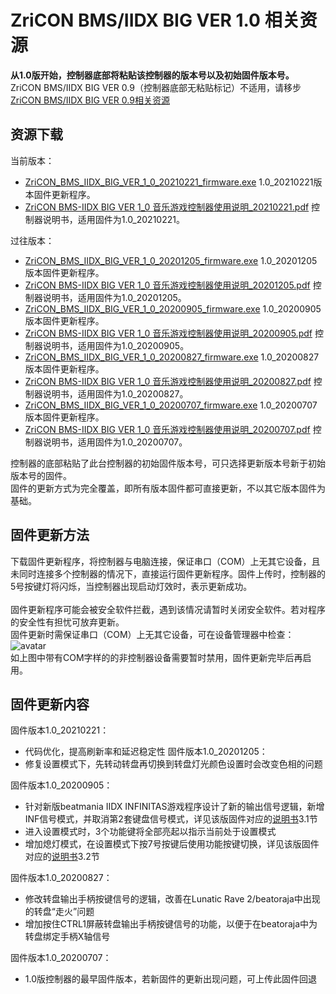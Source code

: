 # ZriCON BMS/IIDX BIG VER 1.0 相关资源
**从1.0版开始，控制器底部将粘贴该控制器的版本号以及初始固件版本号。**<br>ZriCON BMS/IIDX BIG VER 0.9（控制器底部无粘贴标记）不适用，请移步[ZriCON BMS/IIDX BIG VER 
0.9相关资源](https://github.com/nocirz/zricon-bms-iidx-big-0.9)<br>
## 资源下载
当前版本：
+ [ZriCON_BMS_IIDX_BIG_VER_1_0_20210221_firmware.exe](http://zris.work/zricon/ZriCON_BMS_IIDX_BIG_VER_1_0_20210221_firmware.exe) 1.0_20210221版本固件更新程序。
+ [ZriCON BMS-IIDX BIG VER 1_0 音乐游戏控制器使用说明_20210221.pdf](http://zris.work/zricon/ZriCON%20BMS-IIDX%20BIG%20VER%201_0%20%E9%9F%B3%E4%B9%90%E6%B8%B8%E6%88%8F%E6%8E%A7%E5%88%B6%E5%99%A8%E4%BD%BF%E7%94%A8%E8%AF%B4%E6%98%8E_20210221.pdf)  控制器说明书，适用固件为1.0_20210221。

过往版本：
+ [ZriCON_BMS_IIDX_BIG_VER_1_0_20201205_firmware.exe](http://zris.work/zricon/ZriCON_BMS_IIDX_BIG_VER_1_0_20201205_firmware.exe) 1.0_20201205版本固件更新程序。
+ [ZriCON BMS-IIDX BIG VER 1_0 音乐游戏控制器使用说明_20201205.pdf](http://zris.work/zricon/ZriCON%20BMS-IIDX%20BIG%20VER%201_0%20%E9%9F%B3%E4%B9%90%E6%B8%B8%E6%88%8F%E6%8E%A7%E5%88%B6%E5%99%A8%E4%BD%BF%E7%94%A8%E8%AF%B4%E6%98%8E_20201205.pdf)  控制器说明书，适用固件为1.0_20201205。
+ [ZriCON_BMS_IIDX_BIG_VER_1_0_20200905_firmware.exe](http://zris.work/zricon/ZriCON_BMS_IIDX_BIG_VER_1_0_20200905_firmware.exe) 1.0_20200905版本固件更新程序。
+ [ZriCON BMS-IIDX BIG VER 1_0 音乐游戏控制器使用说明_20200905.pdf](http://zris.work/zricon/ZriCON%20BMS-IIDX%20BIG%20VER%201_0%20%E9%9F%B3%E4%B9%90%E6%B8%B8%E6%88%8F%E6%8E%A7%E5%88%B6%E5%99%A8%E4%BD%BF%E7%94%A8%E8%AF%B4%E6%98%8E_20200905.pdf)  控制器说明书，适用固件为1.0_20200905。
+ [ZriCON_BMS_IIDX_BIG_VER_1_0_20200827_firmware.exe](http://zris.work/zricon/ZriCON_BMS_IIDX_BIG_VER_1_0_20200827_firmware.exe) 1.0_20200827版本固件更新程序。
+ [ZriCON BMS-IIDX BIG VER 1_0 音乐游戏控制器使用说明_20200827.pdf](http://zris.work/zricon/ZriCON%20BMS-IIDX%20BIG%20VER%201_0%20%E9%9F%B3%E4%B9%90%E6%B8%B8%E6%88%8F%E6%8E%A7%E5%88%B6%E5%99%A8%E4%BD%BF%E7%94%A8%E8%AF%B4%E6%98%8E_20200827.pdf)  控制器说明书，适用固件为1.0_20200827。
+ [ZriCON_BMS_IIDX_BIG_VER_1_0_20200707_firmware.exe](http://zris.work/zricon/ZriCON_BMS_IIDX_BIG_VER_1_0_20200707_firmware.exe) 1.0_20200707版本固件更新程序。
+ [ZriCON BMS-IIDX BIG VER 1_0 音乐游戏控制器使用说明_20200707.pdf](http://zris.work/zricon/ZriCON%20BMS-IIDX%20BIG%20VER%201_0%20%E9%9F%B3%E4%B9%90%E6%B8%B8%E6%88%8F%E6%8E%A7%E5%88%B6%E5%99%A8%E4%BD%BF%E7%94%A8%E8%AF%B4%E6%98%8E_20200707.pdf)  控制器说明书，适用固件为1.0_20200707。

控制器的底部粘贴了此台控制器的初始固件版本号，可只选择更新版本号新于初始版本号的固件。<br>固件的更新方式为完全覆盖，即所有版本固件都可直接更新，不以其它版本固件为基础。
## 固件更新方法
下载固件更新程序，将控制器与电脑连接，保证串口（COM）上无其它设备，且未同时连接多个控制器的情况下，直接运行固件更新程序。固件上传时，控制器的5号按键灯将闪烁，当控制器出现启动灯效时，表示更新成功。<br><br>
固件更新程序可能会被安全软件拦截，遇到该情况请暂时关闭安全软件。若对程序的安全性有担忧可放弃更新。<br>
固件更新时需保证串口（COM）上无其它设备，可在设备管理器中检查：<br>![avatar](http://zris.work/zricon/mscom.png)<br>如上图中带有COM字样的的非控制器设备需要暂时禁用，固件更新完毕后再启用。
## 固件更新内容
固件版本1.0_20210221：
+ 代码优化，提高刷新率和延迟稳定性
固件版本1.0_20201205：
+ 修复设置模式下，先转动转盘再切换到转盘灯光颜色设置时会改变色相的问题

固件版本1.0_20200905：
+ 针对新版beatmania IIDX INFINITAS游戏程序设计了新的输出信号逻辑，新增INF信号模式，并取消第2套键盘信号模式，详见该版固件对应的[说明书](http://zris.work/zricon/ZriCON%20BMS-IIDX%20BIG%20VER%201_0%20%E9%9F%B3%E4%B9%90%E6%B8%B8%E6%88%8F%E6%8E%A7%E5%88%B6%E5%99%A8%E4%BD%BF%E7%94%A8%E8%AF%B4%E6%98%8E_20200905.pdf)3.1节
+ 进入设置模式时，3个功能键将全部亮起以指示当前处于设置模式
+ 增加熄灯模式，在设置模式下按7号按键后使用功能按键切换，详见该版固件对应的[说明书](http://zris.work/zricon/ZriCON%20BMS-IIDX%20BIG%20VER%201_0%20%E9%9F%B3%E4%B9%90%E6%B8%B8%E6%88%8F%E6%8E%A7%E5%88%B6%E5%99%A8%E4%BD%BF%E7%94%A8%E8%AF%B4%E6%98%8E_20200905.pdf)3.2节

固件版本1.0_20200827：
+ 修改转盘输出手柄按键信号的逻辑，改善在Lunatic Rave 2/beatoraja中出现的转盘“走火”问题
+ 增加按住CTRL1屏蔽转盘输出手柄按键信号的功能，以便于在beatoraja中为转盘绑定手柄X轴信号

固件版本1.0_20200707：
+ 1.0版控制器的最早固件版本，若新固件的更新出现问题，可上传此固件回退
